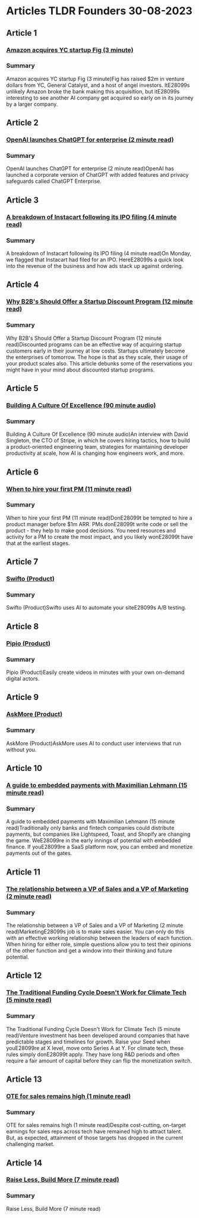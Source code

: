 # Articles TLDR Founders 30-08-2023

## Article 1
### [Amazon acquires YC startup Fig (3 minute)](https://tldr.tech)
### Summary 
 Amazon acquires YC startup Fig (3 minute)Fig has raised $2m in venture dollars from YC, General Catalyst, and a host of angel investors. ItE28099s unlikely Amazon broke the bank making this acquisition, but itE28099s interesting to see another AI company get acquired so early on in its journey by a larger company.

## Article 2
### [OpenAI launches ChatGPT for enterprise (2 minute read)](https://tldr.tech)
### Summary 
 OpenAI launches ChatGPT for enterprise (2 minute read)OpenAI has launched a corporate version of ChatGPT with added features and privacy safeguards called ChatGPT Enterprise.

## Article 3
### [A breakdown of Instacart following its IPO filing (4 minute read)](https://tldr.tech)
### Summary 
 A breakdown of Instacart following its IPO filing (4 minute read)On Monday, we flagged that Instacart had filed for an IPO. HereE28099s a quick look into the revenue of the business and how ads stack up against ordering.

## Article 4
### [Why B2B's Should Offer a Startup Discount Program (12 minute read)](https://tldr.tech)
### Summary 
 Why B2B's Should Offer a Startup Discount Program (12 minute read)Discounted programs can be an effective way of acquiring startup customers early in their journey at low costs. Startups ultimately become the enterprises of tomorrow. The hope is that as they scale, their usage of your product scales also. This article debunks some of the reservations you might have in your mind about discounted startup programs.

## Article 5
### [Building A Culture Of Excellence (90 minute audio)](https://tldr.tech)
### Summary 
 Building A Culture Of Excellence (90 minute audio)An interview with David Singleton, the CTO of Stripe, in which he covers hiring tactics, how to build a product-oriented engineering team, strategies for maintaining developer productivity at scale, how AI is changing how engineers work, and more.

## Article 6
### [When to hire your first PM (11 minute read)](https://tldr.tech)
### Summary 
 When to hire your first PM (11 minute read)DonE28099t be tempted to hire a product manager before $1m ARR. PMs donE28099t write code or sell the product - they help to make good decisions. You need resources and activity for a PM to create the most impact, and you likely wonE28099t have that at the earliest stages.

## Article 7
### [Swifto (Product)](https://tldr.tech)
### Summary 
 Swifto (Product)Swifto uses AI to automate your siteE28099s A/B testing.

## Article 8
### [Pipio (Product)](https://tldr.tech)
### Summary 
 Pipio (Product)Easily create videos in minutes with your own on-demand digital actors.

## Article 9
### [AskMore (Product)](https://tldr.tech)
### Summary 
 AskMore (Product)AskMore uses AI to conduct user interviews that run without you.

## Article 10
### [A guide to embedded payments with Maximilian Lehmann (15 minute read)](https://tldr.tech)
### Summary 
 A guide to embedded payments with Maximilian Lehmann (15 minute read)Traditionally only banks and fintech companies could distribute payments, but companies like Lightspeed, Toast, and Shopify are changing the game. WeE28099re in the early innings of potential with embedded finance. If youE28099re a SaaS platform now, you can embed and monetize payments out of the gates.

## Article 11
### [The relationship between a VP of Sales and a VP of Marketing (2 minute read)](https://tldr.tech)
### Summary 
 The relationship between a VP of Sales and a VP of Marketing (2 minute read)MarketingE28099s job is to make sales easier. You can only do this with an effective working relationship between the leaders of each function. When hiring for either role, simple questions allow you to test their opinions of the other function and get a window into their thinking and future potential.

## Article 12
### [The Traditional Funding Cycle Doesn't Work for Climate Tech (5 minute read)](https://tldr.tech)
### Summary 
 The Traditional Funding Cycle Doesn't Work for Climate Tech (5 minute read)Venture investment has been developed around companies that have predictable stages and timelines for growth. Raise your Seed when youE28099re at X level, move onto Series A at Y. For climate tech, these rules simply donE28099t apply. They have long R&D periods and often require a fair amount of capital before they can flip the monetization switch.

## Article 13
### [OTE for sales remains high (1 minute read)](https://tldr.tech)
### Summary 
 OTE for sales remains high (1 minute read)Despite cost-cutting, on-target earnings for sales reps across tech have remained high to attract talent. But, as expected, attainment of those targets has dropped in the current challenging market.

## Article 14
### [Raise Less, Build More (7 minute read)](https://tldr.tech)
### Summary 
 Raise Less, Build More (7 minute read)

